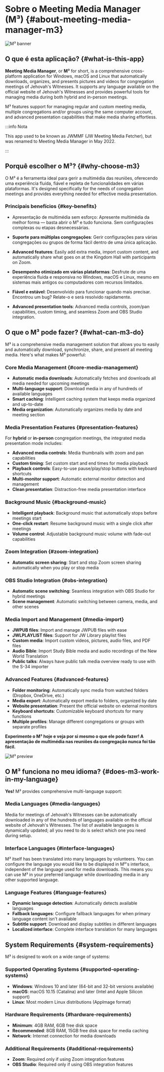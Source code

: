 # Sobre o Meeting Media Manager (M³) {#about-meeting-media-manager-m3}

![M³ banner](./../assets/m3-banner.png)

## O que é esta aplicação? {#what-is-this-app}

**Meeting Media Manager**, or **M³** for short, is a comprehensive cross-platform application for Windows, macOS and Linux that automatically downloads, organizes, and presents pictures and videos for congregation meetings of Jehovah's Witnesses. It supports any language available on the official website of Jehovah's Witnesses and provides powerful tools for managing media during both hybrid and in-person meetings.

M³ features support for managing regular and custom meeting media, multiple congregations and/or groups using the same computer account, and advanced presentation capabilities that make media sharing effortless.

:::info Nota

This app used to be known as JWMMF (JW Meeting Media Fetcher), but was renamed to Meeting Media Manager in May 2022.

:::

## Porquê escolher o M³? {#why-choose-m3}

O M³ é a ferramenta ideal para gerir a multimédia das reuniões, oferecendo uma experiência fluída, fiável e repleta de funcionalidades em várias plataformas. It's designed specifically for the needs of congregation meetings and provides everything needed for effective media presentation.

### Principais benefícios {#key-benefits}

- Apresentação de multimédia sem esforço: Apresente multimédia da melhor forma — basta abrir o M³ e tudo funciona. Sem configurações complexas ou etapas desnecessárias.

- **Suporte para múltiplas congregações**: Gerir configurações para várias congregações ou grupos de forma fácil dentro de uma única aplicação.

- **Advanced features**: Easily add extra media, import custom content, and automatically share what goes on at the Kingdom Hall with participants on Zoom.

- **Desempenho otimizado em várias plataformas**: Desfrute de uma experiência fluida e responsiva no Windows, macOS e Linux, mesmo em sistemas mais antigos ou computadores com recursos limitados.

- **Fiável e estável**: Desenvolvido para funcionar quando mais precisar. Encontrou um bug? Relate-o e será resolvido rapidamente.

- **Advanced presentation tools**: Advanced media controls, zoom/pan capabilities, custom timing, and seamless Zoom and OBS Studio integration.

## O que o M³ pode fazer? {#what-can-m3-do}

M³ is a comprehensive media management solution that allows you to easily and automatically download, synchronize, share, and present all meeting media. Here's what makes M³ powerful:

### Core Media Management {#core-media-management}

- **Automatic media downloads**: Automatically fetches and downloads all media needed for upcoming meetings
- **Multi-language support**: Download media in any of hundreds of available languages
- **Smart caching**: Intelligent caching system that keeps media organized and up-to-date
- **Media organization**: Automatically organizes media by date and meeting section

### Media Presentation Features {#presentation-features}

For **hybrid** or **in-person** congregation meetings, the integrated media presentation mode includes:

- **Advanced media controls**: Media thumbnails with zoom and pan capabilities
- **Custom timing**: Set custom start and end times for media playback
- **Playback controls**: Easy-to-use pause/play/stop buttons with keyboard shortcuts
- **Multi-monitor support**: Automatic external monitor detection and management
- **Clean presentation**: Distraction-free media presentation interface

### Background Music {#background-music}

- **Intelligent playback**: Background music that automatically stops before meetings start
- **One-click restart**: Resume background music with a single click after meetings
- **Volume control**: Adjustable background music volume with fade-out capabilities

### Zoom Integration {#zoom-integration}

- **Automatic screen sharing**: Start and stop Zoom screen sharing automatically when you play or stop media

### OBS Studio Integration {#obs-integration}

- **Automatic scene switching**: Seamless integration with OBS Studio for hybrid meetings
- **Scene management**: Automatic switching between camera, media, and other scenes

### Media Import and Management {#media-import}

- **JWPUB files**: Import and manage JWPUB files with ease
- **JWLPLAYLIST files**: Support for JW Library playlist files
- **Custom media**: Import custom videos, pictures, audio files, and PDF files
- **Audio Bible**: Import Study Bible media and audio recordings of the New World Translation
- **Public talks**: Always have public talk media overview ready to use with the S-34 importer

### Advanced Features {#advanced-features}

- **Folder monitoring**: Automatically sync media from watched folders (Dropbox, OneDrive, etc.)
- **Media export**: Automatically export media to folders, organized by date
- **Website presentation**: Present the official website on external monitors
- **Keyboard shortcuts**: Customizable keyboard shortcuts for many functions
- **Multiple profiles**: Manage different congregations or groups with separate profiles

**Experimente o M³ hoje e veja por si mesmo o que ele pode fazer! A apresentação de multimédia nas reuniões da congregação nunca foi tão fácil.**

![M³ preview](./../assets/m3-preview.png)

## O M³ funciona no meu idioma? {#does-m3-work-in-my-language}

**Yes!** M³ provides comprehensive multi-language support:

### Media Languages {#media-languages}

Media for meetings of Jehovah's Witnesses can be automatically downloaded in any of the hundreds of languages available on the official website of Jehovah's Witnesses. The list of available languages is dynamically updated; all you need to do is select which one you need during setup.

### Interface Languages {#interface-languages}

M³ itself has been translated into many languages by volunteers. You can configure the language you would like to be displayed in M³'s interface, independent of the language used for media downloads. This means you can use M³ in your preferred language while downloading media in any other supported language.

### Language Features {#language-features}

- **Dynamic language detection**: Automatically detects available languages
- **Fallback languages**: Configure fallback languages for when primary language content isn't available
- **Subtitle support**: Download and display subtitles in different languages
- **Localized interface**: Complete interface translation for many languages

## System Requirements {#system-requirements}

M³ is designed to work on a wide range of systems:

### Supported Operating Systems {#supported-operating-systems}

- **Windows**: Windows 10 and later (64-bit and 32-bit versions available)
- **macOS**: macOS 10.15 (Catalina) and later (Intel and Apple Silicon support)
- **Linux**: Most modern Linux distributions (AppImage format)

### Hardware Requirements {#hardware-requirements}

- **Minimum**: 4GB RAM, 6GB free disk space
- **Recommended**: 8GB RAM, 15GB free disk space for media caching
- **Network**: Internet connection for media downloads

### Additional Requirements {#additional-requirements}

- **Zoom**: Required only if using Zoom integration features
- **OBS Studio**: Required only if using OBS integration features
